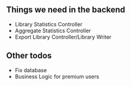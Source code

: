 ## Things we need in the backend
- Library Statistics Controller
- Aggregate Statistics Controller
- Export Library Controller/Library Writer

## Other todos
- Fix database
- Business Logic for premium users
